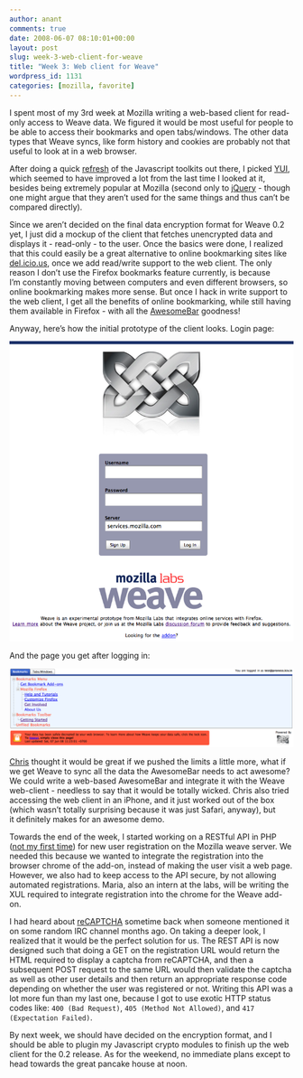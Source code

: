 ```yaml
---
author: anant
comments: true
date: 2008-06-07 08:10:01+00:00
layout: post
slug: week-3-web-client-for-weave
title: "Week 3: Web client for Weave"
wordpress_id: 1131
categories: [mozilla, favorite]
---
```


I spent most of my 3rd week at Mozilla writing a web-based client for read-only access to Weave data. We figured it would be most useful for people to be able to access their bookmarks and open tabs/windows. The other data types that Weave syncs, like form history and cookies are probably not that useful to look at in a web browser.

After doing a quick [refresh](/2006/07/01/ajax-toolkit-shootout/) of the Javascript toolkits out there, I picked [YUI](http://replay.waybackmachine.org/20080702220300/http://developer.yahoo.com/yui/), which seemed to have improved a lot from the last time I looked at it, besides being extremely popular at Mozilla (second only to [jQuery](http://replay.waybackmachine.org/20080702220300/http://jquery.com/) - though one might argue that they aren’t used for the same things and thus can’t be compared directly).

Since we aren’t decided on the final data encryption format for Weave 0.2 yet, I just did a mockup of the client that fetches unencrypted data and displays it - read-only - to the user. Once the basics were done, I realized that this could easily be a great alternative to online bookmarking sites like [del.icio.us](http://replay.waybackmachine.org/20080702220300/http://del.icio.us/), once we add read/write support to the web client. The only reason I don’t use the Firefox bookmarks feature currently, is because I’m constantly moving between computers and even different browsers, so online bookmarking makes more sense. But once I hack in write support to the web client, I get all the benefits of online bookmarking, while still having them available in Firefox - with all the [AwesomeBar](http://replay.waybackmachine.org/20080702220300/http://ed.agadak.net/2007/11/smartbar-to-awesomebar) goodness!

Anyway, here’s how the initial prototype of the client looks. Login page:

![Weave's web client login page](/images/2008/weave-client-login.png)

And the page you get after logging in:

![You can view your bookmarks and open tabs/windows](/images/2008/weave-client-inside.png)

[Chris](http://replay.waybackmachine.org/20080702220300/http://cbeard.typepad.com/) thought it would be great if we pushed the limits a little more, what if we get Weave to sync all the data the AwesomeBar needs to act awesome? We could write a web-based AwesomeBar and integrate it with the Weave web-client - needless to say that it would be totally wicked. Chris also tried accessing the web client in an iPhone, and it just worked out of the box (which wasn’t totally surprising because it was just Safari, anyway), but it definitely makes for an awesome demo.

Towards the end of the week, I started working on a RESTful API in PHP ([not my first time](/2006/06/06/building-a-rest-web-service-in-php/)) for new user registration on the Mozilla weave server. We needed this because we wanted to integrate the registration into the browser chrome of the add-on, instead of making the user visit a web page. However, we also had to keep access to the API secure, by not allowing automated registrations. Maria, also an intern at the labs, will be writing the XUL required to integrate registration into the chrome for the Weave add-on.

I had heard about [reCAPTCHA](http://replay.waybackmachine.org/20080702220300/http://recaptcha.net/) sometime back when someone mentioned it on some random IRC channel months ago. On taking a deeper look, I realized that it would be the perfect solution for us. The REST API is now designed such that doing a GET on the registration URL would return the HTML required to display a captcha from reCAPTCHA, and then a subsequent POST request to the same URL would then validate the captcha as well as other user details and then return an appropriate response code depending on whether the user was registered or not. Writing this API was a lot more fun than my last one, because I got to use exotic HTTP status codes like: `400 (Bad Request)`, `405 (Method Not Allowed)`, and `417 (Expectation Failed)`.

By next week, we should have decided on the encryption format, and I should be able to plugin my Javascript crypto modules to finish up the web client for the 0.2 release. As for the weekend, no immediate plans except to head towards the great pancake house at noon.
